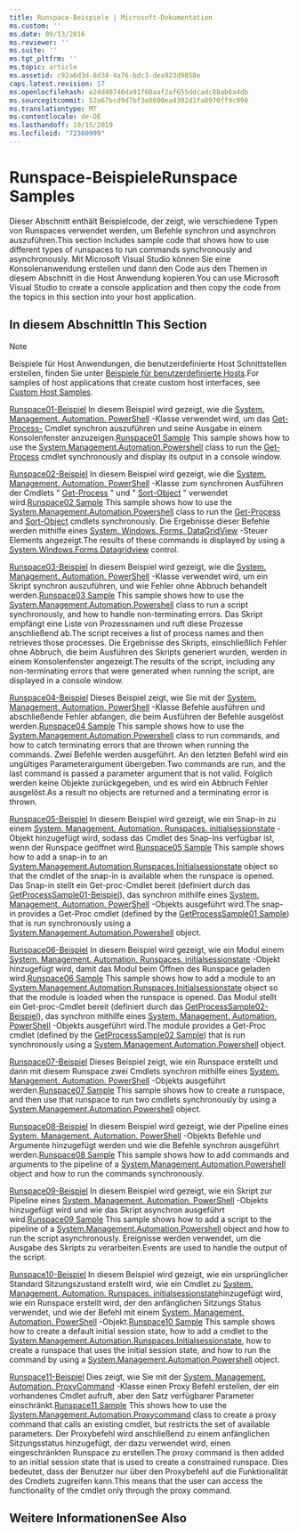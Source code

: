 ```yaml
---
title: Runspace-Beispiele | Microsoft-Dokumentation
ms.custom: ''
ms.date: 09/13/2016
ms.reviewer: ''
ms.suite: ''
ms.tgt_pltfrm: ''
ms.topic: article
ms.assetid: c92a6d3d-8d34-4a76-bdc3-dea923d9858e
caps.latest.revision: 17
ms.openlocfilehash: e24d40746da91f60aaf2af655ddcadc88ab6a4db
ms.sourcegitcommit: 52a67bcd9d7bf3e8600ea4302d1fa8970ff9c998
ms.translationtype: MT
ms.contentlocale: de-DE
ms.lasthandoff: 10/15/2019
ms.locfileid: "72360999"
---
```

# <a name="runspace-samples"></a><span data-ttu-id="1619d-102">Runspace-Beispiele</span><span class="sxs-lookup"><span data-stu-id="1619d-102">Runspace Samples</span></span>

<span data-ttu-id="1619d-103">Dieser Abschnitt enthält Beispielcode, der zeigt, wie verschiedene Typen von Runspaces verwendet werden, um Befehle synchron und asynchron auszuführen.</span><span class="sxs-lookup"><span data-stu-id="1619d-103">This section includes sample code that shows how to use different types of runspaces to run commands synchronously and asynchronously.</span></span> <span data-ttu-id="1619d-104">Mit Microsoft Visual Studio können Sie eine Konsolenanwendung erstellen und dann den Code aus den Themen in diesem Abschnitt in die Host Anwendung kopieren.</span><span class="sxs-lookup"><span data-stu-id="1619d-104">You can use Microsoft Visual Studio to create a console application and then copy the code from the topics in this section into your host application.</span></span>

## <a name="in-this-section"></a><span data-ttu-id="1619d-105">In diesem Abschnitt</span><span class="sxs-lookup"><span data-stu-id="1619d-105">In This Section</span></span>

> [!NOTE]
> <span data-ttu-id="1619d-106">Beispiele für Host Anwendungen, die benutzerdefinierte Host Schnittstellen erstellen, finden Sie unter [Beispiele für benutzerdefinierte Hosts](./custom-host-samples.md).</span><span class="sxs-lookup"><span data-stu-id="1619d-106">For samples of host applications that create custom host interfaces, see [Custom Host Samples](./custom-host-samples.md).</span></span>

 <span data-ttu-id="1619d-107">[Runspace01-Beispiel](./runspace01-sample.md) In diesem Beispiel wird gezeigt, wie die [System. Management. Automation. PowerShell](/dotnet/api/system.management.automation.powershell) -Klasse verwendet wird, um das [Get-Process-](/powershell/module/Microsoft.PowerShell.Management/Get-Process) Cmdlet synchron auszuführen und seine Ausgabe in einem Konsolenfenster anzuzeigen.</span><span class="sxs-lookup"><span data-stu-id="1619d-107">[Runspace01 Sample](./runspace01-sample.md) This sample shows how to use the [System.Management.Automation.Powershell](/dotnet/api/system.management.automation.powershell) class to run the [Get-Process](/powershell/module/Microsoft.PowerShell.Management/Get-Process) cmdlet synchronously and display its output in a console window.</span></span>

 <span data-ttu-id="1619d-108">[Runspace02-Beispiel](./runspace02-sample.md) In diesem Beispiel wird gezeigt, wie die [System. Management. Automation. PowerShell](/dotnet/api/system.management.automation.powershell) -Klasse zum synchronen Ausführen der Cmdlets " [Get-Process](/powershell/module/Microsoft.PowerShell.Management/Get-Process) " und " [Sort-Object](/powershell/module/Microsoft.PowerShell.Utility/Sort-Object) " verwendet wird.</span><span class="sxs-lookup"><span data-stu-id="1619d-108">[Runspace02 Sample](./runspace02-sample.md) This sample shows how to use the [System.Management.Automation.Powershell](/dotnet/api/system.management.automation.powershell) class to run the [Get-Process](/powershell/module/Microsoft.PowerShell.Management/Get-Process) and [Sort-Object](/powershell/module/Microsoft.PowerShell.Utility/Sort-Object) cmdlets synchronously.</span></span> <span data-ttu-id="1619d-109">Die Ergebnisse dieser Befehle werden mithilfe eines [System. Windows. Forms. DataGridView](/dotnet/api/System.Windows.Forms.DataGridView) -Steuer Elements angezeigt.</span><span class="sxs-lookup"><span data-stu-id="1619d-109">The results of these commands is displayed by using a [System.Windows.Forms.Datagridview](/dotnet/api/System.Windows.Forms.DataGridView) control.</span></span>

 <span data-ttu-id="1619d-110">[Runspace03-Beispiel](./runspace03-sample.md) In diesem Beispiel wird gezeigt, wie die [System. Management. Automation. PowerShell](/dotnet/api/system.management.automation.powershell) -Klasse verwendet wird, um ein Skript synchron auszuführen, und wie Fehler ohne Abbruch behandelt werden.</span><span class="sxs-lookup"><span data-stu-id="1619d-110">[Runspace03 Sample](./runspace03-sample.md) This sample shows how to use the [System.Management.Automation.Powershell](/dotnet/api/system.management.automation.powershell) class to run a script synchronously, and how to handle non-terminating errors.</span></span> <span data-ttu-id="1619d-111">Das Skript empfängt eine Liste von Prozessnamen und ruft diese Prozesse anschließend ab.</span><span class="sxs-lookup"><span data-stu-id="1619d-111">The script receives a list of process names and then retrieves those processes.</span></span> <span data-ttu-id="1619d-112">Die Ergebnisse des Skripts, einschließlich Fehler ohne Abbruch, die beim Ausführen des Skripts generiert wurden, werden in einem Konsolenfenster angezeigt.</span><span class="sxs-lookup"><span data-stu-id="1619d-112">The results of the script, including any non-terminating errors that were generated when running the script, are displayed in a console window.</span></span>

 <span data-ttu-id="1619d-113">[Runspace04-Beispiel](./runspace04-sample.md) Dieses Beispiel zeigt, wie Sie mit der [System. Management. Automation. PowerShell](/dotnet/api/system.management.automation.powershell) -Klasse Befehle ausführen und abschließende Fehler abfangen, die beim Ausführen der Befehle ausgelöst werden.</span><span class="sxs-lookup"><span data-stu-id="1619d-113">[Runspace04 Sample](./runspace04-sample.md) This sample shows how to use the [System.Management.Automation.Powershell](/dotnet/api/system.management.automation.powershell) class to run commands, and how to catch terminating errors that are thrown when running the commands.</span></span> <span data-ttu-id="1619d-114">Zwei Befehle werden ausgeführt. An den letzten Befehl wird ein ungültiges Parameterargument übergeben.</span><span class="sxs-lookup"><span data-stu-id="1619d-114">Two commands are run, and the last command is passed a parameter argument that is not valid.</span></span> <span data-ttu-id="1619d-115">Folglich werden keine Objekte zurückgegeben, und es wird ein Abbruch Fehler ausgelöst.</span><span class="sxs-lookup"><span data-stu-id="1619d-115">As a result no objects are returned and a terminating error is thrown.</span></span>

 <span data-ttu-id="1619d-116">[Runspace05-Beispiel](./runspace05-sample.md) In diesem Beispiel wird gezeigt, wie ein Snap-in zu einem [System. Management. Automation. Runspaces. initialsessionstate](/dotnet/api/System.Management.Automation.Runspaces.InitialSessionState) -Objekt hinzugefügt wird, sodass das Cmdlet des Snap-Ins verfügbar ist, wenn der Runspace geöffnet wird.</span><span class="sxs-lookup"><span data-stu-id="1619d-116">[Runspace05 Sample](./runspace05-sample.md) This sample shows how to add a snap-in to an [System.Management.Automation.Runspaces.Initialsessionstate](/dotnet/api/System.Management.Automation.Runspaces.InitialSessionState) object so that the cmdlet of the snap-in is available when the runspace is opened.</span></span> <span data-ttu-id="1619d-117">Das Snap-in stellt ein Get-proc-Cmdlet bereit (definiert durch das [GetProcessSample01-Beispiel](../cmdlet/getprocesssample01-sample.md)), das synchron mithilfe eines [System. Management. Automation. PowerShell](/dotnet/api/system.management.automation.powershell) -Objekts ausgeführt wird.</span><span class="sxs-lookup"><span data-stu-id="1619d-117">The snap-in provides a Get-Proc cmdlet (defined by the [GetProcessSample01 Sample](../cmdlet/getprocesssample01-sample.md)) that is run synchronously using a [System.Management.Automation.Powershell](/dotnet/api/system.management.automation.powershell) object.</span></span>

 <span data-ttu-id="1619d-118">[Runspace06-Beispiel](./runspace06-sample.md) In diesem Beispiel wird gezeigt, wie ein Modul einem [System. Management. Automation. Runspaces. initialsessionstate](/dotnet/api/System.Management.Automation.Runspaces.InitialSessionState) -Objekt hinzugefügt wird, damit das Modul beim Öffnen des Runspace geladen wird.</span><span class="sxs-lookup"><span data-stu-id="1619d-118">[Runspace06 Sample](./runspace06-sample.md) This sample shows how to add a module to an [System.Management.Automation.Runspaces.Initialsessionstate](/dotnet/api/System.Management.Automation.Runspaces.InitialSessionState) object so that the module is loaded when the runspace is opened.</span></span> <span data-ttu-id="1619d-119">Das Modul stellt ein Get-proc-Cmdlet bereit (definiert durch das [GetProcessSample02-Beispiel](../cmdlet/getprocesssample02-sample.md)), das synchron mithilfe eines [System. Management. Automation. PowerShell](/dotnet/api/system.management.automation.powershell) -Objekts ausgeführt wird.</span><span class="sxs-lookup"><span data-stu-id="1619d-119">The module provides a Get-Proc cmdlet (defined by the [GetProcessSample02 Sample](../cmdlet/getprocesssample02-sample.md)) that is run synchronously using a [System.Management.Automation.Powershell](/dotnet/api/system.management.automation.powershell) object.</span></span>

 <span data-ttu-id="1619d-120">[Runspace07-Beispiel](./runspace07-sample.md) Dieses Beispiel zeigt, wie ein Runspace erstellt und dann mit diesem Runspace zwei Cmdlets synchron mithilfe eines [System. Management. Automation. PowerShell](/dotnet/api/system.management.automation.powershell) -Objekts ausgeführt werden.</span><span class="sxs-lookup"><span data-stu-id="1619d-120">[Runspace07 Sample](./runspace07-sample.md) This sample shows how to create a runspace, and then use that runspace to run two cmdlets synchronously by using a [System.Management.Automation.Powershell](/dotnet/api/system.management.automation.powershell) object.</span></span>

 <span data-ttu-id="1619d-121">[Runspace08-Beispiel](./runspace08-sample.md) In diesem Beispiel wird gezeigt, wie der Pipeline eines [System. Management. Automation. PowerShell](/dotnet/api/system.management.automation.powershell) -Objekts Befehle und Argumente hinzugefügt werden und wie die Befehle synchron ausgeführt werden.</span><span class="sxs-lookup"><span data-stu-id="1619d-121">[Runspace08 Sample](./runspace08-sample.md) This sample shows how to add commands and arguments to the pipeline of a [System.Management.Automation.Powershell](/dotnet/api/system.management.automation.powershell) object and how to run the commands synchronously.</span></span>

 <span data-ttu-id="1619d-122">[Runspace09-Beispiel](./runspace09-sample.md) In diesem Beispiel wird gezeigt, wie ein Skript zur Pipeline eines [System. Management. Automation. PowerShell](/dotnet/api/system.management.automation.powershell) -Objekts hinzugefügt wird und wie das Skript asynchron ausgeführt wird.</span><span class="sxs-lookup"><span data-stu-id="1619d-122">[Runspace09 Sample](./runspace09-sample.md) This sample shows how to add a script to the pipeline of a [System.Management.Automation.Powershell](/dotnet/api/system.management.automation.powershell) object and how to run the script asynchronously.</span></span> <span data-ttu-id="1619d-123">Ereignisse werden verwendet, um die Ausgabe des Skripts zu verarbeiten.</span><span class="sxs-lookup"><span data-stu-id="1619d-123">Events are used to handle the output of the script.</span></span>

 <span data-ttu-id="1619d-124">[Runspace10-Beispiel](./runspace10-sample.md) In diesem Beispiel wird gezeigt, wie ein ursprünglicher Standard Sitzungszustand erstellt wird, wie ein Cmdlet zu [System. Management. Automation. Runspaces. initialsessionstate](/dotnet/api/System.Management.Automation.Runspaces.InitialSessionState)hinzugefügt wird, wie ein Runspace erstellt wird, der den anfänglichen Sitzungs Status verwendet, und wie der Befehl mit einem [System. Management. Automation. PowerShell](/dotnet/api/system.management.automation.powershell) -Objekt.</span><span class="sxs-lookup"><span data-stu-id="1619d-124">[Runspace10 Sample](./runspace10-sample.md) This sample shows how to create a default initial session state, how to add a cmdlet to the [System.Management.Automation.Runspaces.Initialsessionstate](/dotnet/api/System.Management.Automation.Runspaces.InitialSessionState), how to create a runspace that uses the initial session state, and how to run the command by using a [System.Management.Automation.Powershell](/dotnet/api/system.management.automation.powershell) object.</span></span>

 <span data-ttu-id="1619d-125">[Runspace11-Beispiel](./runspace11-sample.md) Dies zeigt, wie Sie mit der [System. Management. Automation. ProxyCommand](/dotnet/api/System.Management.Automation.ProxyCommand) -Klasse einen Proxy Befehl erstellen, der ein vorhandenes Cmdlet aufruft, aber den Satz verfügbarer Parameter einschränkt.</span><span class="sxs-lookup"><span data-stu-id="1619d-125">[Runspace11 Sample](./runspace11-sample.md) This shows how to use the [System.Management.Automation.Proxycommand](/dotnet/api/System.Management.Automation.ProxyCommand) class to create a proxy command that calls an existing cmdlet, but restricts the set of available parameters.</span></span> <span data-ttu-id="1619d-126">Der Proxybefehl wird anschließend zu einem anfänglichen Sitzungsstatus hinzugefügt, der dazu verwendet wird, einen eingeschränkten Runspace zu erstellen.</span><span class="sxs-lookup"><span data-stu-id="1619d-126">The proxy command is then added to an initial session state that is used to create a constrained runspace.</span></span> <span data-ttu-id="1619d-127">Dies bedeutet, dass der Benutzer nur über den Proxybefehl auf die Funktionalität des Cmdlets zugreifen kann.</span><span class="sxs-lookup"><span data-stu-id="1619d-127">This means that the user can access the functionality of the cmdlet only through the proxy command.</span></span>

## <a name="see-also"></a><span data-ttu-id="1619d-128">Weitere Informationen</span><span class="sxs-lookup"><span data-stu-id="1619d-128">See Also</span></span>
